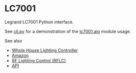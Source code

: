 # LC7001
Legrand LC7001 Python interface.

See [cli.py](cli.py) for a demonstration of the [lc7001.aio](lc7001/aio.py) module usage. 

See also
* [Whole House Lighting Controller](https://www.legrand.us/wiring-devices/electrical-accessories/miscellaneous/adorne-hub/p/lc7001)
* [Amazon](https://www.amazon.com/Legrand-Q-LC7001-Lighting-Controller/dp/B06XW1MLVF)
* [RF Lighting Control (RFLC)](https://www.legrand.us/solutions/smart-lighting/radio-frequency-lighting-controls)
* [API](https://developer.legrand.com/documentation/rflc-api-for-lc7001/)
